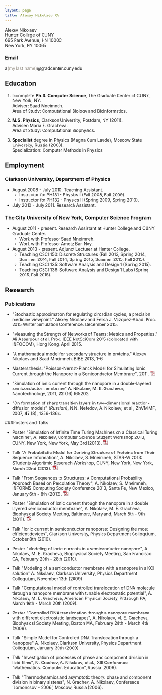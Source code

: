 ```yaml
---
layout: page
title: Alexey Nikolaev CV
---
```


Alexey Nikolaev  
Hunter College of CUNY  
695 Park Avenue, HN 1000C  
New York, NY 10065

### Email
a<span style="color:#969086;">(my last name)</span>@gradcenter.cuny.edu

## Education

1. Incomplete **Ph.D. Computer Science**, The Graduate Center of CUNY, New York, NY.  
  Adviser: Saad Mneimneh.  
  Area of Study: Computational Biology and Bioinformatics.

2. **M.S. Physics**, Clarkson University, Postdam, NY (2011).  
  Adviser: Maria E. Gracheva.  
  Area of Study: Computational Biophysics. 

3. **Specialist** degree in Physics (Magna Cum Laude), Moscow State University, Russia (2008).  
  Specialization: Computer Methods in Physics.

## Employment

### Clarkson University, Department of Physics     
+ August 2008 - July 2010. Teaching Assistant.     
  + Instructor for PH131 - Physics I (Fall 2008, Fall 2009).    
  + Instructor for PH132 - Physics II (Spring 2009, Spring 2010).   
+ July 2010 - July 2011. Research Assistant.   

### The City University of New York, Computer Science Program     
+ August 2011 - present. Research Assistant at Hunter College and CUNY Graduate Center.    
  + Work with Professor Saad Mneimneh.   
  + Work with Professor Amotz Bar-Noy.   
+ August 2013 - present. Adjunct Lecturer at Hunter College.    
  + Teaching CSCI 150: Discrete Structures (Fall 2013, Spring 2014, Summer 2014, Fall 2014, Spring 2015, Summer 2015, Fall 2015).   
  + Teaching CSCI 135: Software Analysis and Design 1 (Spring 2015).   
  + Teaching CSCI 136: Software Analysis and Design 1 Labs (Spring 2015, Fall 2015).   

## Research

### Publications

* "Stochastic approximation for regulating circadian cycles, a precision medicine viewpoint."
Alexey Nikolaev and Felisa J. Vazquez-Abad. Proc. 2015 Winter Simulation Conference. December 2015.

* "Measuring the Strength of Networks of Teams: Metrics and Properties."
Ali Assarpour et al. Proc. IEEE NetSciCom 2015 (colocated with INFOCOM), Hong Kong, April 2015. 

* "A mathematical model for secondary structure in proteins." Alexey Nikolaev and Saad Mneimneh.
BIBE 2013, 1-6.

<!--
* "Polymer translocation through an electrically tunable nanopore in a multilayered semiconductor membrane", 
D. Melnikov, A. Nikolaev, J.-P. Leburton, M.E. Gracheva, 
Book Chapter in "Nanopore-based technology: single molecule characterization and DNA sequencing", 
edited by M.E. Gracheva, p. 187-210, Humana Press (2012),
ISBN 978-1-61779-772-9, DOI 10.1007/978-1-61779-773-6. (Methods Mol Biol; 2012;870:187-207). -->
* Masters thesis: "Poisson-Nernst-Planck Model for Simulating Ionic
  Current through the Nanopore in a Semiconductor Membrane", 2011. 
  [![pdf][pdfimg]](/docs/thesis_1.0.pdf)
* "Simulation of ionic current through the nanopore in a double-layered semiconductor membrane" 
A. Nikolaev, M. E. Gracheva, Nanotechnology, 2011, **22** (16) 165202.

* "On formation of sharp transition layers in two-dimensional reaction-diffusion models" _(Russian)_, 
N.N. Nefedov, A. Nikolaev, et al., ZhVMiMF, 2007, **47** (8), 1356-1364.

###Posters and Talks
* Poster "Simulation of Infinite Time Turing Machines on a Classical Turing Machine",
A. Nikolaev, Computer Science Student Workshop 2013, CUNY, New York, New York, May 3rd (2013).
[![pdf][pdfimg]](/docs/poster-cssw-2013-ittm.pdf)

* Talk "A Probabilistic Model for Deriving Structure of Proteins from Their Sequence Information",
A. Nikolaev, S. Mneimneh, STAR-W 2013: STudents Algoritmic Reserach Workshop, CUNY, New York, New York, March 22nd (2013).
[![pdf][pdfimg]](/docs/slides-star-w-2013.pdf)
* Talk "From Sequences to Structures: A Computational Probability Approach Based on Percolation Theory",
A. Nikolaev, S. Mneimneh, INFORMS Computing Society Conference 2013, Santa Fe, New Mexico, January 6th - 8th (2013). 
[![pdf][pdfimg]](/docs/slides-informs-2013.pdf)
* Poster "Simulation of ionic current through the nanopore in a double layered semiconductor membrane", 
A. Nikolaev, M. E. Gracheva, Biophysical Society Meeting, Baltimore, Maryland, March 5th - 9th (2011). 
[![pdf][pdfimg]](/docs/poster-bps-2011.pdf)
* Talk "Ionic current in semiconductor nanopores: Designing the most efficient devices", 
Clarkson University, Physics Department Colloquium, October 8th (2010).
* Poster "Modeling of ionic currents in a semiconductor nanopore", 
A. Nikolaev, M. E. Gracheva, Biophysical Society Meeting, San Francisco CA, February 20th - 28th (2010).
* Talk "Modeling of a semiconductor membrane with a nanopore in a KCl solution"
A. Nikolaev, Clarkson University, Physics Department Colloquium, November 13th (2009)
* Talk "Computational model of controlled translocation of DNA molecule through a nanopore membrane with tunable electrostatic potential", 
A. Nikolaev, M. E. Gracheva, American Physical Society, Pittsbugh PA, March 16th - March 20th (2009).
* Poster "Controlled DNA translocation through a nanopore membrane with different electrostatic landscapes", 
A. Nikolaev, M. E. Gracheva, Biophysicsl Society Meeting, Boston MA, February 28th - March 4th (2009).
* Talk "Simple Model for Controlled DNA Translocation through a Nanopore" 
A. Nikolaev, Clarkson University, Physics Department Colloquium, January 30th (2009)
* Talk "Investigation of processes of phase and component division in lipid films", 
N. Grachev, A. Nikolaev, et al., XIII Conference “Mathematics. Computer. Education”, Russia (2006).
* Talk "Thermodynamics and asymptotic theory: phase and component division in binary sistems", 
N. Grachev, A. Nikolaev, Conference ’Lomonosov - 2006’, Moscow, Russia (2006).


[pdfimg]: /img/pdf1.png
